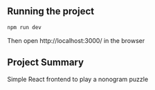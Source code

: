 ## Running the project

```bash
npm run dev
```

Then open http://localhost:3000/ in the browser

## Project Summary

Simple React frontend to play a nonogram puzzle
